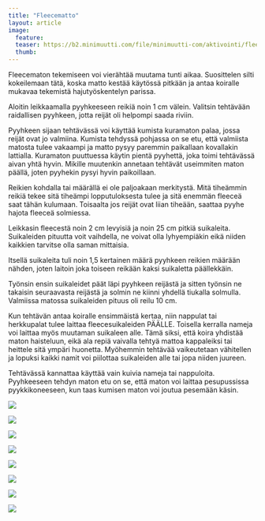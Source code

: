 ```yaml
---
title: "Fleecematto"
layout: article
image:
  feature:
  teaser: https://b2.minimuutti.com/file/minimuutti-com/aktivointi/fleecematto/DS16409-245px.jpg
  thumb:
---
```


Fleecematon tekemiseen voi vierähtää muutama tunti aikaa. Suosittelen silti kokeilemaan tätä, koska matto kestää käytössä pitkään ja antaa koiralle mukavaa tekemistä hajutyöskentelyn parissa.

Aloitin leikkaamalla pyyhkeeseen reikiä noin 1 cm välein. Valitsin tehtävään raidallisen pyyhkeen, jotta reijät oli helpompi saada riviin.

Pyyhkeen sijaan tehtävässä voi käyttää kumista kuramaton palaa, jossa reijät ovat jo valmiina. Kumista tehdyssä pohjassa on se etu, että valmiista matosta tulee vakaampi ja matto pysyy paremmin paikallaan kovallakin lattialla. Kuramaton puuttuessa käytin pientä pyyhettä, joka toimi tehtävässä aivan yhtä hyvin. Mikille muutenkin annetaan tehtävät useimmiten maton päällä, joten pyyhekin pysyi hyvin paikoillaan.

Reikien kohdalla tai määrällä ei ole paljoakaan merkitystä. Mitä tiheämmin reikiä tekee sitä tiheämpi lopputuloksesta tulee ja sitä enemmän fleeceä saat tähän kulumaan. Toisaalta jos reijät ovat liian tiheään, saattaa pyyhe hajota fleeceä solmiessa.

Leikkasin fleecestä noin 2 cm levyisiä ja noin 25 cm pitkiä suikaleita. Suikaleiden pituutta voit vaihdella, ne voivat olla lyhyempiäkin eikä niiden kaikkien tarvitse olla saman mittaisia.

Itsellä suikaleita tuli noin 1,5 kertainen määrä pyyhkeen reikien määrään nähden, joten laitoin joka toiseen reikään kaksi suikaletta päällekkäin.

Työnsin ensin suikaleidet päät läpi pyyhkeen reijästä ja sitten työnsin ne takaisin seuraavasta reijästä ja solmin ne kiinni yhdellä tiukalla solmulla. Valmiissa matossa suikaleiden pituus oli reilu 10 cm.

Kun tehtävän antaa koiralle ensimmäistä kertaa, niin nappulat tai herkkupalat tulee laittaa fleecesuikaleiden PÄÄLLE. Toisella kerralla nameja voi laittaa myös muutaman suikaleen alle. Tämä siksi, että koira yhdistää maton haisteluun, eikä ala repiä vaivalla tehtyä mattoa kappaleiksi tai heittele sitä ympäri huonetta. Myöhemmin tehtävää vaikeutetaan vähitellen ja lopuksi kaikki namit voi piilottaa suikaleiden alle tai jopa niiden juureen.

Tehtävässä kannattaa käyttää vain kuivia nameja tai nappuloita. Pyyhkeeseen tehdyn maton etu on se, että maton voi laittaa pesupussissa pyykkikoneeseen, kun taas kumisen maton voi joutua pesemään käsin.

![](https://b2.minimuutti.com/file/minimuutti-com/aktivointi/fleecematto/DS16645-800px.jpg)

![](https://b2.minimuutti.com/file/minimuutti-com/aktivointi/fleecematto/DS16649-800px.jpg)

![](https://b2.minimuutti.com/file/minimuutti-com/aktivointi/fleecematto/DS16370-800px.jpg)

![](https://b2.minimuutti.com/file/minimuutti-com/aktivointi/fleecematto/DS16386-800px.jpg)

![](https://b2.minimuutti.com/file/minimuutti-com/aktivointi/fleecematto/DS16409-800px.jpg)

![](https://b2.minimuutti.com/file/minimuutti-com/aktivointi/fleecematto/DS16401-800px.jpg)

![](https://b2.minimuutti.com/file/minimuutti-com/aktivointi/fleecematto/DS16431-800px.jpg)

![](https://b2.minimuutti.com/file/minimuutti-com/aktivointi/fleecematto/fleecematto_kollaasi-800px.jpg)
